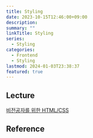 ```yaml
---
title: Styling
date: 2023-10-15T12:46:00+09:00
description: 
summary: ""
linkTitle: Styling
series:
  - Styling
categories:
  - Frontend
  - Styling
lastmod: 2024-01-03T23:38:37
featured: true
---
```


## Lecture

[비전공자를 위한 HTML/CSS](https://www.boostcourse.org/cs120)

## Reference
